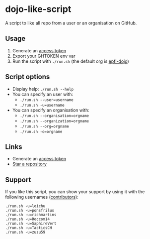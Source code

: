 # dojo-like-script

A script to like all repo from a user or an organisation on GitHub.


## Usage

  1. Generate an [access token](https://github.com/settings/tokens)
  1. Export your GHTOKEN env var
  1. Run the script with `./run.sh` (the default org is [epfl-dojo](https://github.com/epfl-dojo))


## Script options
  - Display help: `./run.sh --help`
  - You can specify an user with:
     - `./run.sh --user=username` 
     - `./run.sh -u=username` 
  - You can specify an organisation with:
     - `./run.sh --organisation=orgname` 
     - `./run.sh --organization=orgname` 
     - `./run.sh --org=orgname` 
     - `./run.sh -o=orgname` 


## Links
  * Generate an [access token](https://github.com/settings/tokens)
  * [Star a repository](https://developer.github.com/v3/activity/starring/#star-a-repository-for-the-authenticated-user)


## Support

If you like this script, you can show your support by using it with the
following usernames ([contributors](https://github.com/epfl-dojo/dojo-like-script/graphs/contributors)):

```
./run.sh -u=loichu
./run.sh -u=ponsfrilus
./run.sh -u=richmartins
./run.sh -u=Roccom14
./run.sh -u=SaphireVert
./run.sh -u=TacticsCH
./run.sh -u=zuzu59
```
